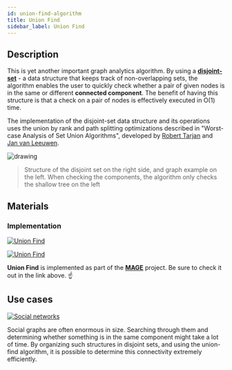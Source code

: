 ```yaml
---
id: union-find-algorithm
title: Union Find
sidebar_label: Union Find
---
```


## Description

This is yet another important graph analytics algorithm. By using a
[**disjoint-set**](https://en.wikipedia.org/wiki/Disjoint-set_data_structure) -
a data structure that keeps track of non-overlapping sets, the algorithm enables
the user to quickly check whether a pair of given nodes is in the same or
different **connected component**. The benefit of having this structure is that
a check on a pair of nodes is effectively executed in O(1) time.

The implementation of the disjoint-set data structure and its operations uses
the union by rank and path splitting optimizations described in "Worst-case
Analysis of Set Union Algorithms", developed by [Robert
Tarjan](https://en.wikipedia.org/wiki/Robert_Tarjan) and [Jan van
Leeuwen](https://en.wikipedia.org/wiki/Jan_van_Leeuwen).

<img src="https://i.imgur.com/R6BuXzs.png" alt="drawing"/>

> Structure of the disjoint set on the right side, and graph example on the
> left. When checking the components, the algorithm only checks the shallow tree
> on the left

## Materials

### Implementation

[![Union
Find](https://img.shields.io/badge/Union_Find-Implementation-FB6E00?style=for-the-badge&logo=github&logoColor=white)](https://github.com/memgraph/mage/blob/main/python/union_find.py)

[![Union
Find](https://img.shields.io/badge/Union_Find-Documentation-FCC624?style=for-the-badge&logo=cplusplus&logoColor=white)](/mage/query-modules/python/union-find)

**Union Find** is implemented as part of the
[**MAGE**](https://github.com/memgraph/mage) project. Be sure to check it out in
the link above. :point_up:

## Use cases

[![Social
networks](https://img.shields.io/badge/Social_networks-Application-8A477F?style=for-the-badge)](/use-cases/social-media.md)

Social graphs are often enormous in size. Searching through them and determining
whether something is in the same component might take a lot of time. By
organizing such structures in disjoint sets, and using the union-find algorithm,
it is possible to determine this connectivity extremely efficiently.
